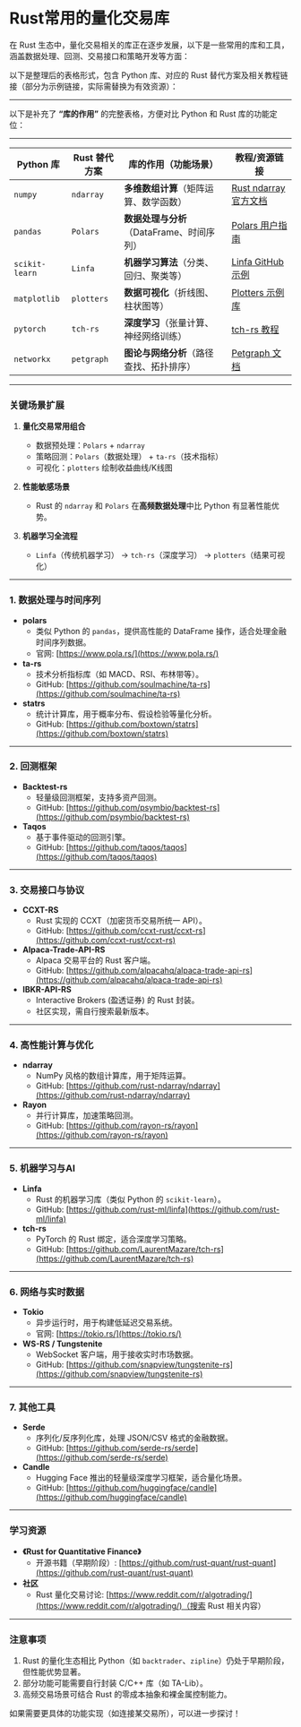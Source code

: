 # Rust常用的量化交易库
在 Rust 生态中，量化交易相关的库正在逐步发展，以下是一些常用的库和工具，涵盖数据处理、回测、交易接口和策略开发等方面：

以下是整理后的表格形式，包含 Python 库、对应的 Rust 替代方案及相关教程链接（部分为示例链接，实际需替换为有效资源）：

---

以下是补充了 **“库的作用”** 的完整表格，方便对比 Python 和 Rust 库的功能定位：

---

| Python 库       | Rust 替代方案   | 库的作用（功能场景）                     | 教程/资源链接                              |
|-----------------|----------------|----------------------------------------|-------------------------------------------|
| `numpy`         | `ndarray`      | **多维数组计算**（矩阵运算、数学函数）       | [Rust ndarray 官方文档](https://docs.rs/ndarray/latest/ndarray/) |
| `pandas`        | `Polars`       | **数据处理与分析**（DataFrame、时间序列）    | [Polars 用户指南](https://pola-rs.github.io/polars-book/user-guide/) |
| `scikit-learn`  | `Linfa`        | **机器学习算法**（分类、回归、聚类等）       | [Linfa GitHub 示例](https://github.com/rust-ml/linfa) |
| `matplotlib`    | `plotters`     | **数据可视化**（折线图、柱状图等）           | [Plotters 示例库](https://github.com/38/plotters-rs) |
| `pytorch`       | `tch-rs`       | **深度学习**（张量计算、神经网络训练）       | [tch-rs 教程](https://github.com/LaurentMazare/tch-rs) |
| `networkx`      | `petgraph`     | **图论与网络分析**（路径查找、拓扑排序）     | [Petgraph 文档](https://docs.rs/petgraph/latest/petgraph/) |

---

### **关键场景扩展**
1. **量化交易常用组合**  
   - 数据预处理：`Polars` + `ndarray`  
   - 策略回测：`Polars`（数据处理） + `ta-rs`（技术指标）  
   - 可视化：`plotters` 绘制收益曲线/K线图  

2. **性能敏感场景**  
   - Rust 的 `ndarray` 和 `Polars` 在**高频数据处理**中比 Python 有显著性能优势。  

3. **机器学习全流程**  
   - `Linfa`（传统机器学习） → `tch-rs`（深度学习） → `plotters`（结果可视化） 
---

### **1. 数据处理与时间序列**
- **polars**  
  - 类似 Python 的 `pandas`，提供高性能的 DataFrame 操作，适合处理金融时间序列数据。
  - 官网: [https://www.pola.rs/](https://www.pola.rs/)
- **ta-rs**  
  - 技术分析指标库（如 MACD、RSI、布林带等）。
  - GitHub: [https://github.com/soulmachine/ta-rs](https://github.com/soulmachine/ta-rs)
- **statrs**  
  - 统计计算库，用于概率分布、假设检验等量化分析。
  - GitHub: [https://github.com/boxtown/statrs](https://github.com/boxtown/statrs)

---

### **2. 回测框架**
- **Backtest-rs**  
  - 轻量级回测框架，支持多资产回测。
  - GitHub: [https://github.com/psymbio/backtest-rs](https://github.com/psymbio/backtest-rs)
- **Taqos**  
  - 基于事件驱动的回测引擎。
  - GitHub: [https://github.com/taqos/taqos](https://github.com/taqos/taqos)

---

### **3. 交易接口与协议**
- **CCXT-RS**  
  - Rust 实现的 CCXT（加密货币交易所统一 API）。
  - GitHub: [https://github.com/ccxt-rust/ccxt-rs](https://github.com/ccxt-rust/ccxt-rs)
- **Alpaca-Trade-API-RS**  
  - Alpaca 交易平台的 Rust 客户端。
  - GitHub: [https://github.com/alpacahq/alpaca-trade-api-rs](https://github.com/alpacahq/alpaca-trade-api-rs)
- **IBKR-API-RS**  
  - Interactive Brokers (盈透证券) 的 Rust 封装。
  - 社区实现，需自行搜索最新版本。

---

### **4. 高性能计算与优化**
- **ndarray**  
  - NumPy 风格的数组计算库，用于矩阵运算。
  - GitHub: [https://github.com/rust-ndarray/ndarray](https://github.com/rust-ndarray/ndarray)
- **Rayon**  
  - 并行计算库，加速策略回测。
  - GitHub: [https://github.com/rayon-rs/rayon](https://github.com/rayon-rs/rayon)

---

### **5. 机器学习与AI**
- **Linfa**  
  - Rust 的机器学习库（类似 Python 的 `scikit-learn`）。
  - GitHub: [https://github.com/rust-ml/linfa](https://github.com/rust-ml/linfa)
- **tch-rs**  
  - PyTorch 的 Rust 绑定，适合深度学习策略。
  - GitHub: [https://github.com/LaurentMazare/tch-rs](https://github.com/LaurentMazare/tch-rs)

---

### **6. 网络与实时数据**
- **Tokio**  
  - 异步运行时，用于构建低延迟交易系统。
  - 官网: [https://tokio.rs/](https://tokio.rs/)
- **WS-RS / Tungstenite**  
  - WebSocket 客户端，用于接收实时市场数据。
  - GitHub: [https://github.com/snapview/tungstenite-rs](https://github.com/snapview/tungstenite-rs)

---

### **7. 其他工具**
- **Serde**  
  - 序列化/反序列化库，处理 JSON/CSV 格式的金融数据。
  - GitHub: [https://github.com/serde-rs/serde](https://github.com/serde-rs/serde)
- **Candle**  
  - Hugging Face 推出的轻量级深度学习框架，适合量化场景。
  - GitHub: [https://github.com/huggingface/candle](https://github.com/huggingface/candle)

---

### **学习资源**
- **《Rust for Quantitative Finance》**  
  - 开源书籍（早期阶段）: [https://github.com/rust-quant/rust-quant](https://github.com/rust-quant/rust-quant)
- **社区**  
  - Rust 量化交易讨论: [https://www.reddit.com/r/algotrading/](https://www.reddit.com/r/algotrading/)（搜索 Rust 相关内容）

---

### **注意事项**
1. Rust 的量化生态相比 Python（如 `backtrader`、`zipline`）仍处于早期阶段，但性能优势显著。
2. 部分功能可能需要自行封装 C/C++ 库（如 TA-Lib）。
3. 高频交易场景可结合 Rust 的零成本抽象和裸金属控制能力。

如果需要更具体的功能实现（如连接某交易所），可以进一步探讨！